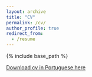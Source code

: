 ```yaml
---
layout: archive
title: "CV"
permalink: /cv/
author_profile: true
redirect_from:
  - /resume
---
```


{% include base_path %}

[Download cv in Portuguese here](https://fguedes1.github.io/files/cv.pdf)

